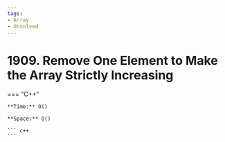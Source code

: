 ```yaml
---
tags:
- Array
- Unsolved
---
```



# 1909. Remove One Element to Make the Array Strictly Increasing

=== "C++"

    **Time:** O()

    **Space:** O()

    ``` c++
    ```